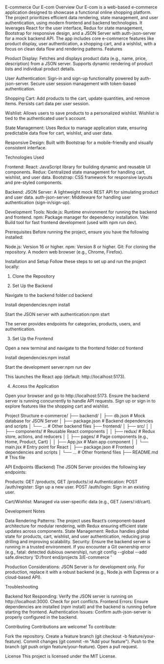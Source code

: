 E-commerce Our E-com
Overview
Our E-com is a web-based e-commerce application designed to showcase a functional online shopping platform. The project prioritizes efficient data rendering, state management, and user authentication, using modern frontend and backend technologies. It leverages React for the user interface, Redux for state management, Bootstrap for responsive design, and a JSON Server with auth-json-server for a mock backend API. The app includes core e-commerce features like product display, user authentication, a shopping cart, and a wishlist, with a focus on clean data flow and rendering patterns.
Features

Product Display:
Fetches and displays product data (e.g., name, price, description) from a JSON server.
Supports dynamic rendering of product lists and individual product details.


User Authentication:
Sign-in and sign-up functionality powered by auth-json-server.
Secure user session management with token-based authentication.


Shopping Cart:
Add products to the cart, update quantities, and remove items.
Persists cart data per user session.


Wishlist:
Allows users to save products to a personalized wishlist.
Wishlist is tied to the authenticated user’s account.


State Management:
Uses Redux to manage application state, ensuring predictable data flow for cart, wishlist, and user data.


Responsive Design:
Built with Bootstrap for a mobile-friendly and visually consistent interface.



Technologies Used

Frontend:
React: JavaScript library for building dynamic and reusable UI components.
Redux: Centralized state management for handling cart, wishlist, and user data.
Bootstrap: CSS framework for responsive layouts and pre-styled components.


Backend:
JSON Server: A lightweight mock REST API for simulating product and user data.
auth-json-server: Middleware for handling user authentication (sign-in/sign-up).


Development Tools:
Node.js: Runtime environment for running the backend and frontend.
npm: Package manager for dependency installation.
Vite: Build tool for fast frontend development (used with npm run dev).



Prerequisites
Before running the project, ensure you have the following installed:

Node.js: Version 16 or higher.
npm: Version 8 or higher.
Git: For cloning the repository.
A modern web browser (e.g., Chrome, Firefox).

Installation and Setup
Follow these steps to set up and run the project locally:
1. Clone the Repository

3. Set Up the Backend

Navigate to the backend folder:cd backend


Install dependencies:npm install


Start the JSON server with authentication:npm start



The server provides endpoints for categories, products, users, and authentication.



3. Set Up the Frontend

Open a new terminal and navigate to the frontend folder:cd frontend


Install dependencies:npm install


Start the development server:npm run dev


This launches the React app (default: http://localhost:5173).



4. Access the Application

Open your browser and go to http://localhost:5173.
Ensure the backend server is running concurrently to handle API requests.
Sign up or sign in to explore features like the shopping cart and wishlist.

Project Structure
e-commerce/
├── backend/
│   ├── db.json               # Mock database for JSON Server
│   ├── package.json          # Backend dependencies and scripts
│   └── ...                  # Other backend files
├── frontend/
│   ├── src/
│   │   ├── components/      # Reusable React components
│   │   ├── redux/           # Redux store, actions, and reducers
│   │   ├── pages/           # Page components (e.g., Home, Product, Cart)
│   │   ├── App.jsx          # Main app component
│   │   └── main.jsx         # Entry point for React
│   ├── package.json         # Frontend dependencies and scripts
│   └── ...                  # Other frontend files
├── README.md                # This file

API Endpoints (Backend)
The JSON Server provides the following key endpoints:

Products: GET /products, GET /products/:id
Authentication:
POST /auth/register: Sign up a new user.
POST /auth/login: Sign in an existing user.


Cart/Wishlist: Managed via user-specific data (e.g., GET /users/:id/cart).

Development Notes

Data Rendering Patterns: The project uses React’s component-based architecture for modular rendering, with Redux ensuring efficient state updates across components.
State Management: Redux handles global state for products, cart, wishlist, and user authentication, reducing prop drilling and improving scalability.
Security: Ensure the backend server is running in a trusted environment. If you encounter a Git ownership error (e.g., fatal: detected dubious ownership), run:git config --global --add safe.directory 'D:/front end/projects 3/E-commerce '


Production Considerations: JSON Server is for development only. For production, replace it with a robust backend (e.g., Node.js with Express or a cloud-based API).

Troubleshooting

Backend Not Responding: Verify the JSON server is running on http://localhost:3000. Check for port conflicts.
Frontend Errors: Ensure dependencies are installed (npm install) and the backend is running before starting the frontend.
Authentication Issues: Confirm auth-json-server is properly configured in the backend.

Contributing
Contributions are welcome! To contribute:

Fork the repository.
Create a feature branch (git checkout -b feature/your-feature).
Commit changes (git commit -m "Add your feature").
Push to the branch (git push origin feature/your-feature).
Open a pull request.

License
This project is licensed under the MIT License.
